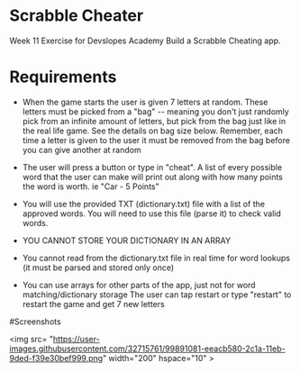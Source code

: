 # Scrabble Cheater

Week 11 Exercise for Devslopes Academy
Build a Scrabble Cheating app.

# Requirements

* When the game starts the user is given 7 letters at random. 
These letters must be picked from a "bag" -- meaning you don't just randomly pick from an infinite amount of letters, but pick from the bag just like in the real life game. See the details on bag size below.
Remember, each time a letter is given to the user it must be removed from the bag before you can give another at random

*  The user will press a button or type in "cheat". A list of every possible word that the user can make will print out along with how many points the word is worth. ie "Car - 5 Points"

*  You will use the provided TXT (dictionary.txt) file with a list of the approved words. You will need to use this file (parse it) to check valid words.

*  YOU CANNOT STORE YOUR DICTIONARY IN AN ARRAY

*  You cannot read from the dictionary.txt file in real time for word lookups (it must be parsed and stored only once)

*  You can use arrays for other parts of the app, just not for word matching/dictionary storage
The user can tap restart or type "restart" to restart the game and get 7 new letters

#Screenshots

<img src= "https://user-images.githubusercontent.com/32715761/99891081-eeacb580-2c1a-11eb-9ded-f39e30bef999.png" width="200" hspace="10" \>
